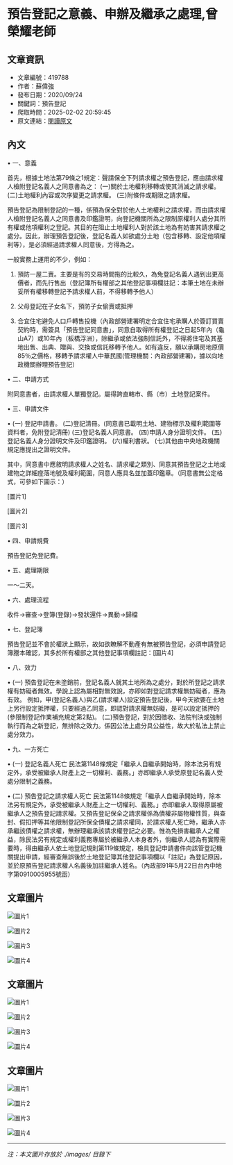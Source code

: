 # 預告登記之意義、申辦及繼承之處理,曾榮耀老師

## 文章資訊
- 文章編號：419788
- 作者：蘇偉強
- 發布日期：2020/09/24
- 關鍵詞：預告登記
- 爬取時間：2025-02-02 20:59:45
- 原文連結：[閱讀原文](https://real-estate.get.com.tw/Columns/detail.aspx?no=419788)

## 內文
• 一、意義

首先，根據土地法第79條之1規定：聲請保全下列請求權之預告登記，應由請求權人檢附登記名義人之同意書為之： (一)關於土地權利移轉或使其消滅之請求權。 (二)土地權利內容或次序變更之請求權。 (三)附條件或期限之請求權。

預告登記為限制登記的一種，係預為保全對於他人土地權利之請求權，而由請求權人檢附登記名義人之同意書及印鑑證明，向登記機關所為之限制原權利人處分其所有權或他項權利之登記。其目的在阻止土地權利人對於該土地為有妨害其請求權之處分。因此，辦理預告登記後，登記名義人如欲處分土地（包含移轉、設定他項權利等），是必須經過請求權人同意後，方得為之。

一般實務上運用的不少，例如：

1. 預防一屋二賣。主要是有的交易時間拖的比較久，為免登記名義人遇到出更高價者，而先行售出（登記簿所有權部之其他登記事項欄註記：本筆土地在未辦妥所有權移轉登記予請求權人前，不得移轉予他人）

2. 父母登記在子女名下，預防子女偷賣或抵押

3. 合宜住宅避免人口戶轉售投機（內政部營建署明定合宜住宅承購人於簽訂買賣契約時，需簽具「預告登記同意書」，同意自取得所有權登記之日起5年內（龜山A7）或10年內（板橋浮洲），除繼承或依法強制信託外，不得將住宅及其基地出售、出典、贈與、交換或信託移轉予他人。如有違反，願以承購房地原價85％之價格，移轉予請求權人中華民國(管理機關：內政部營建署)，據以向地政機關辦理預告登記）

• 二、申請方式

附同意書者，由請求權人單獨登記。屬得跨直轄市、縣（市）土地登記案件。

• 三、申請文件

• (一) 登記申請書。 (二)登記清冊。(同意書已載明土地、建物標示及權利範圍等資料者，免附登記清冊) (三)登記名義人同意書。 (四)申請人身分證明文件。 (五)登記名義人身分證明文件及印鑑證明。 (六)權利書狀。 (七)其他由中央地政機關規定應提出之證明文件。

其中，同意書中應敘明請求權人之姓名、請求權之類別、同意其預告登記之土地或建物之詳細座落地號及權利範圍，同意人應具名並加蓋印鑑章。（同意書無公定格式，可參如下圖示：）

[圖片1]

[圖片2]

[圖片3]

• 四、申請規費

預告登記免登記費。

• 五、處理期限

一～二天。

• 六、處理流程

收件→審查→登簿(登錄)→發狀還件→異動→歸檔

• 七、登記簿

預告登記並不會於權狀上顯示，故如欲瞭解不動產有無被預告登記，必須申請登記簿謄本確認，其多於所有權部之其他登記事項欄註記：[圖片4]

• 八、效力

• (一) 預告登記在未塗銷前，登記名義人就其土地所為之處分，對於所登記之請求權有妨礙者無效。學說上認為屬相對無效說，亦即如對登記請求權無妨礙者，應為有效。 例如，甲(登記名義人)與乙(請求權人)設定預告登記後，甲今天欲要在土地上另行設定抵押權，只要經過乙同意，即認對請求權無妨礙，是可以設定抵押的(參限制登記作業補充規定第2點)。 (二)預告登記，對於因徵收、法院判決或強制執行而為之新登記，無排除之效力。係因公法上處分具公益性，故大於私法上禁止處分效力。

• 九、一方死亡

• (一) 登記名義人死亡 民法第1148條規定「繼承人自繼承開始時，除本法另有規定外，承受被繼承人財產上之一切權利、義務。」亦即繼承人承受原登記名義人受處分限制之義務。

• (二) 預告登記之請求權人死亡 民法第1148條規定「繼承人自繼承開始時，除本法另有規定外，承受被繼承人財產上之一切權利、義務。」亦即繼承人取得原屬被繼承人之預告登記請求權。又預告登記保全之請求權係為債權非屬物權性質，與查封、假扣押等其他限制登記所保全債權之請求權同，於請求權人死亡時，繼承人亦承繼該債權之請求權，無辦理繼承該請求權登記之必要。惟為免損害繼承人之權益，除民法另有規定或權利義務專屬於被繼承人本身者外，倘繼承人認為有實際需要時，得由繼承人依土地登記規則第119條規定，檢具登記申請書件向該管登記機關提出申請，經審查無誤後於土地登記簿其他登記事項欄以「註記」為登記原因，並於原預告登記請求權人名義後加註繼承人姓名。（內政部91年5月22日台內中地字第0910005955號函）

## 文章圖片

![圖片1](./images/419788_ee9785db.png)

![圖片2](./images/419788_0f9abd6c.png)

![圖片3](./images/419788_f1f8e848.png)

![圖片4](./images/419788_be81b797.jpg)

## 文章圖片

![圖片1](./images/419788_ee9785db.png)

![圖片2](./images/419788_0f9abd6c.png)

![圖片3](./images/419788_f1f8e848.png)

![圖片4](./images/419788_be81b797.jpg)

## 文章圖片

![圖片1](./images/419788_ee9785db.png)

![圖片2](./images/419788_0f9abd6c.png)

![圖片3](./images/419788_f1f8e848.png)

![圖片4](./images/419788_be81b797.jpg)


---
*注：本文圖片存放於 ./images/ 目錄下*

